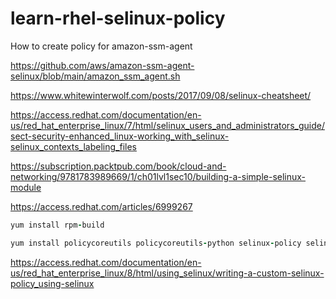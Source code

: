 # learn-rhel-selinux-policy
How to create policy for amazon-ssm-agent

https://github.com/aws/amazon-ssm-agent-selinux/blob/main/amazon_ssm_agent.sh

https://www.whitewinterwolf.com/posts/2017/09/08/selinux-cheatsheet/

https://access.redhat.com/documentation/en-us/red_hat_enterprise_linux/7/html/selinux_users_and_administrators_guide/sect-security-enhanced_linux-working_with_selinux-selinux_contexts_labeling_files

https://subscription.packtpub.com/book/cloud-and-networking/9781783989669/1/ch01lvl1sec10/building-a-simple-selinux-module

https://access.redhat.com/articles/6999267

```ruby
yum install rpm-build
```
```ruby
yum install policycoreutils policycoreutils-python selinux-policy selinux-policy-targeted libselinux-utils setroubleshoot-server setools setools-console mcstrans
```

https://access.redhat.com/documentation/en-us/red_hat_enterprise_linux/8/html/using_selinux/writing-a-custom-selinux-policy_using-selinux
